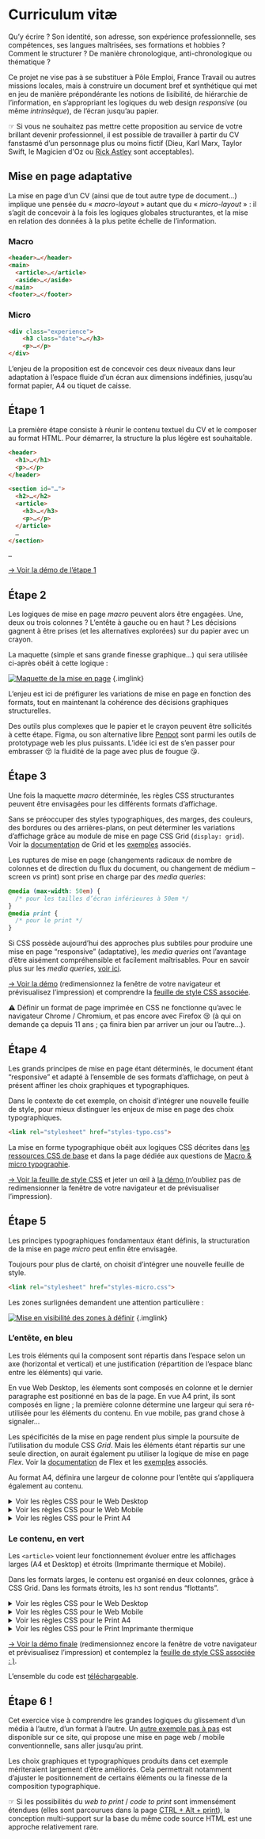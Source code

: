 #  Curriculum vitæ

Qu’y écrire ? Son identité, son adresse, son expérience professionnelle, ses compétences, ses langues maîtrisées, ses formations et hobbies ? Comment le structurer ? De manière chronologique, anti-chronologique ou thématique ?

Ce projet ne vise pas à se substituer à Pôle Emploi, France Travail ou autres missions locales, mais à construire un document bref et synthétique qui met en jeu de manière prépondérante les notions de lisibilité, de hiérarchie de l’information, en s’appropriant les logiques du web design _responsive_ (ou même _intrinsèque_), de l’écran jusqu’au papier.

☞ Si vous ne souhaitez pas mettre cette proposition au service de votre brillant devenir professionnel, il est possible de travailler à partir du CV fanstasmé d’un personnage plus ou moins fictif (Dieu, Karl Marx, Taylor Swift, le Magicien d'Oz ou [Rick Astley](rr) sont acceptables).

## Mise en page adaptative

La mise en page d’un CV (ainsi que de tout autre type de document…) implique une pensée du « _macro-layout_ » autant que du « _micro-layout_ » : il s’agit de concevoir à la fois les logiques globales structurantes, et la mise en relation des données à la plus petite échelle de l’information.

### Macro

```html
<header>…</header>
<main>
  <article>…</article>
  <aside>…</aside>
</main>
<footer>…</footer>
```
### Micro

```html
<div class="experience">
    <h3 class="date">…</h3>
    <p>…</p> 
</div>
```

L’enjeu de la proposition est de concevoir ces deux niveaux dans leur adaptation à l’espace fluide d’un écran aux dimensions indéfinies, jusqu’au format papier, A4 ou tiquet de caisse.

## Étape 1

La première étape consiste à réunir le contenu textuel du CV et le composer au format HTML. Pour démarrer, la structure la plus légère est souhaitable.

```html
<header>
  <h1>…</h1>
  <p>…</p>
</header>

<section id="…">
  <h2>…</h2>
  <article>
    <h3>…</h3>
    <p>…</p>
  </article>
  …
</section> 

…
```
[→ Voir la démo de l’étape 1](demo/01.html)

## Étape 2

Les logiques de mise en page _macro_ peuvent alors être engagées. Une, deux ou trois colonnes ? L’entête à gauche ou en haut ? Les décisions gagnent à être prises (et les alternatives explorées) sur du papier avec un crayon.

La maquette (simple et sans grande finesse graphique…) qui sera utilisée ci-après obéit à cette logique :

[![Maquette de la mise en page](demo/02.svg)](demo/02.svg) {.imglink}

L’enjeu est ici de préfigurer les variations de mise en page en fonction des formats, tout en maintenant la cohérence des décisions graphiques structurelles. 

Des outils plus complexes que le papier et le crayon peuvent être sollicités à cette étape. Figma, ou son alternative libre [Penpot](https://penpot.app/) sont parmi les outils de prototypage web les plus puissants. L’idée ici est de s’en passer pour embrasser 😚 la fluidité de la page avec plus de fougue 😘. 

## Étape 3

Une fois la maquette _macro_ déterminée, les règles CSS structurantes peuvent être envisagées pour les différents formats d’affichage.

Sans se préoccuper des styles typographiques, des marges, des couleurs, des bordures ou des arrières-plans, on peut déterminer les variations d’affichage grâce au module de mise en page CSS Grid (`display: grid`). Voir la [documentation](../../ressources/css/grid/) de Grid et les [exemples](../../exemples/#grid) associés.

Les ruptures de mise en page (changements radicaux de nombre de colonnes et de direction du flux du document, ou changement de médium –screen _vs_ print) sont prise en charge par des _media queries_:

```css
@media (max-width: 50em) {
  /* pour les tailles d’écran inférieures à 50em */
}
@media print {
  /* pour le print */
}
```
Si CSS possède aujourd’hui des approches plus subtiles pour produire une mise en page “responsive” (adaptative), les _media queries_ ont l’avantage d’être aisément compréhensible et facilement maîtrisables. Pour en savoir plus sur les _media queries_, [voir ici](../../ressources/css/rwd/).

[→ Voir la démo](demo/03.html) (redimensionnez la fenêtre de votre navigateur et prévisualisez l’impression) et comprendre la [feuille de style CSS associée](demo/styles-macro.css).

⚠ Définir un format de page imprimée en CSS ne fonctionne qu’avec le navigateur Chrome / Chromium, et pas encore avec Firefox 😢 (à qui on demande ça depuis 11 ans ; ça finira bien par arriver un jour ou l’autre…).

## Étape 4

Les grands principes de mise en page étant déterminés, le document étant “responsive” et adapté à l’ensemble de ses formats d’affichage, on peut à présent affiner les choix graphiques et typographiques.

Dans le contexte de cet exemple, on choisit d’intégrer une nouvelle feuille de style, pour mieux distinguer les enjeux de mise en page des choix typographiques.

```html
<link rel="stylesheet" href="styles-typo.css">
```

La mise en forme typographique obéit aux logiques CSS décrites dans [les ressources CSS de base](../../ressources/css/) et dans la page dédiée aux questions de [Macro & micro typographie](../../ressources/typo/macromicro/).

[→ Voir la feuille de style CSS](demo/styles-typo.css) et jeter un œil à [la démo ](demo/04.html) (n’oubliez pas de redimensionner la fenêtre de votre navigateur et de prévisualiser l’impression).

## Étape 5

Les principes typographiques fondamentaux étant définis, la structuration de la mise en page _micro_ peut enfin être envisagée.

Toujours pour plus de clarté, on choisit d’intégrer une nouvelle feuille de style.

```html
<link rel="stylesheet" href="styles-micro.css">
```

Les zones surlignées demandent une attention particulière :

[![Mise en visibilité des zones à définir](demo/05.svg)](demo/05.svg) {.imglink}

### L’entête, en bleu 

Les trois éléments qui la composent sont répartis dans l’espace selon un axe (horizontal et vertical) et une justification (répartition de l’espace blanc entre les éléments) qui varie.

En vue Web Desktop, les élements sont composés en colonne et le dernier paragraphe est positionné en bas de la page. En vue A4 print, ils sont composés en ligne ; la première colonne détermine une largeur qui sera ré-utilisée pour les éléments du contenu. En vue mobile, pas grand chose à signaler…

Les spécificités de la mise en page rendent plus simple la poursuite de l’utilisation du module CSS _Grid_. Mais les éléments étant répartis sur une seule direction, on aurait également pu utiliser la logique de mise en page _Flex_. Voir la [documentation](../../ressources/css/flexbox/) de Flex et les [exemples](../../exemples/#flex) associés. 

Au format A4, définira une largeur de colonne pour l’entête qui s’appliquera également au contenu.

<details markdown=1>
<summary>Voir les règles CSS pour le Web Desktop</summary>

```css
@media (min-width:60em) {
  header {
    /* une grille d’une seule colonne ; 
    les deux premières lignes se réduisent à la dimension du contenu
    la dernière ligne occupe le reste de la hauteur */
    display: grid;
    grid-template-columns: 1fr;
    grid-template-rows: min-content min-content 1fr;
    /* on force la hauteur à 100% de la hauteur du viewport (= de l’écran) */
    height: 100vh;
    /* une bordure à droite */
    border-right: 1px solid #666;
    /* l’élement reste fixe au scroll */
    position: sticky;
    top: 0;
  }
  
  header p:last-child {
    /* le dernier paragraphe est aligné en bas de la cellule */
    align-self: end;
  }
}
```
</details>


<details markdown=1>
<summary>Voir les règles CSS pour le Web Mobile</summary>

```css
@media screen and (max-width:60em) {
  header {
    /* une bordure en bas */
    border-bottom: 1px solid #666;
  }
}
```
</details>



<details markdown=1>
<summary>Voir les règles CSS pour le Print A4</summary>

```css
@media print and (min-width:15cm) {  
  header {
    /* une grille d’une seule ligne ; 
    la première colonne est définie à 4.5cm, les deux autres se partagent l’espace restant */
    display: grid;
    grid-template-columns: 4.5cm 1fr 1fr;    
  }
  header p:last-child {
    /* le dernier paragraphe est aligné en bas de la cellule */
    justify-self: end;
  }
}
```
</details>

### Le contenu, en vert 

Les `<article>` voient leur fonctionnement évoluer entre les affichages larges (A4 et Desktop) et étroits (Imprimante thermique et Mobile).

Dans les formats larges, le contenu est organisé en deux colonnes, grâce à CSS Grid. Dans les formats étroits, les `h3` sont rendus “flottants”.

<details markdown=1>
<summary>Voir les règles CSS pour le Web Desktop</summary>

```css
@media (min-width:60em) {
  /* 250px = dimensions identiques pour la marge gauche des titres et la colonne des dates */
  h2 { margin-left: 250px; }
  article {
    display: grid;
    grid-template-columns: 250px 1fr;
  }
}
```

</details>

<details markdown=1>
<summary>Voir les règles CSS pour le Web Mobile</summary>

```css
/* Règle établie dans styles-typo.css, qui s’applique au web mobile ET à l’imprimante thermique */
@media (max-width: 30em) {
  h3 {
    display: inline;
    float: left;
    padding-right: 2em;
  }
}
```

</details>

<details markdown=1>
<summary>Voir les règles CSS pour le Print A4</summary>

```css
@media print and (min-width:20cm) {  
  article {
    /* une grille d’une seule ligne et deux colonnes ; 
    la première colonne est définie à 4.5cm, les deux autres se partagent l’espace restant */
    display: grid;
    grid-template-columns: 4.5cm 1fr ;    
  }
  /* marge gauche identique à la colonne définie précédemment */
  h2 { margin: 0 0 .5cm 4.5cm; }
  /* pour condenser la mise en page */
  article { margin: 0;}
}
```

</details>

<details markdown=1>
<summary>Voir les règles CSS pour le Print Imprimante thermique</summary>

```css
@media print and (max-width:20cm) {  
  section {
    /* plus d’espace vertical pour compenser l’étroitesse */
    padding-top: 3em;
    /* une bordure ticket de caisse… */
    border-top: 1px dashed black;
  }  
}
```

</details>



[→ Voir la démo finale](demo/05.html) (redimensionnez encore la fenêtre de votre navigateur et prévisualisez l’impression) et contemplez la [feuille de style CSS associée : )](demo/styles-micro.css).

L’ensemble du code est [téléchargeable](demo-cv.zip).

## Étape 6 ! 

Cet exercice vise à comprendre les grandes logiques du glissement d’un média à l’autre, d’un format à l’autre. Un [autre exemple pas à pas](../../ressources/css/layout/step-by-step/) est disponible sur ce site, qui propose une mise en page web / mobile conventionnelle, sans aller jusqu’au print.

Les choix graphiques et typographiques produits dans cet exemple mériteraient largement d’être améliorés. Cela permettrait notamment d’ajuster le positionnement de certains éléments ou la finesse de la composition typographique. 

☞ Si les possibilités du _web to print_ / _code to print_ sont immensément étendues (elles sont parcourues dans la page [CTRL + Alt + print](../../ressources/ctrl-alt-print/)), la conception multi-support sur la base du même code source HTML est une approche relativement rare.